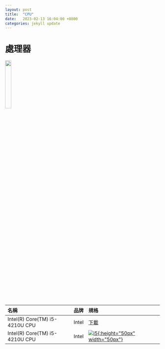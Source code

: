 ```yaml
---
layout: post
title:  "CPU"
date:   2023-02-13 16:04:00 +0800
categories: jekyll update
---
```


# 處理器

<img src="/test/img/CPU_Intel_i5.png" width="20%">

|名稱|品牌|規格|
|:--|:--|:--|
|Intel(R) Core(TM) i5-4210U CPU|Intel|[下載](/test/file/Intel_UPE_SpecificationsChart_2023_02_16.csv)|
|Intel(R) Core(TM) i5-4210U CPU|Intel|[![i5](/test/img/CPU_Intel_i5.png "I5處理器"){:height="50px" width="50px"}](/test/file/Intel_UPE_SpecificationsChart_2023_02_16.csv)|






